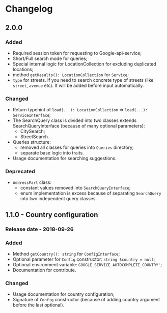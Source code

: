 # Changelog

## 2.0.0
### Added
- Required session token for requesting to Google-api-service;
- Short/Full search mode for queries;
- Special internal logic for LocationCollection for excluding duplicated locations;
- method `getResults(): LocationCollection` for `Service`;
- `type` for streets. If you need to search concrete type of streets (like `street`, `avenue` etc). It will be added before input automatically.

### Changed
- Return typehint of `load(...): LocationCollection` => `load(...): ServiceInterface`;
- The SearchQuery class is divided into two classes extends SearchQueryInterface (because of many optional parameters):
    - CitySearch;
    - StreetSearch.
- Queries structure:
    - removed all classes for queries into `Queries` directory;
    - separate base logic into traits.
- Usage documentation for searching suggestions.

### Deprecated
- `AddressPart` class:
    - constant values removed into `SearchQueryInterface`;
    - enum implementation is excess because of separating `SearchQuery` into two independent query classes.

## 1.1.0 - Country configuration
### Release date - 2018-09-26

### Added
- Method `getCountry(): string` for `ConfigInterface`;
- Optional parameter for `Config` constructor: `string $country = null`;
- Optional environment variable: `GOOGLE_SERVICE_AUTOCOMPLETE_COUNTRY'`;
- Documentation for contribute.

### Changed
- Usage documentation for country configuration;
- Signature of `Config` constructor (because of adding country argument before the last optional).
